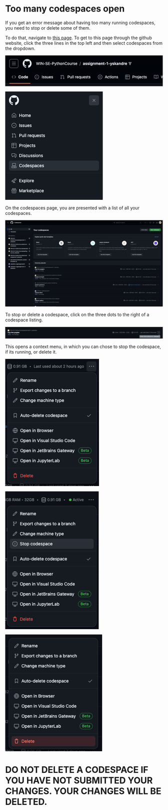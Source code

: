 # Too many codespaces open

If you get an error message about having too many running codespaces, you need to stop or delete some of them.

To do that, navigate to [this page](https://github.com/codespaces). To get to this page through the github website, click the three lines in the top left and then select codespaces from the dropdown.

![Dropdown 1](trouble_img/img1.png)

![Dropdown 2](trouble_img/img2.png)

On the codespaces page, you are presented with a list of all your codespaces.

![Codespace List](trouble_img/img3.png)

To stop or delete a codespace, click on the three dots to the right of a codespace listing.

![Codespace Options](trouble_img/img4.png)

This opens a context menu, in which you can chose to stop the codespace, if its running, or delete it.

![Context Menu](trouble_img/img5.png)

![Stop Codespace](trouble_img/img7.png)

![Delete Codespace](trouble_img/img6.png)

# DO NOT DELETE A CODESPACE IF YOU HAVE NOT SUBMITTED YOUR CHANGES. YOUR CHANGES WILL BE DELETED.

